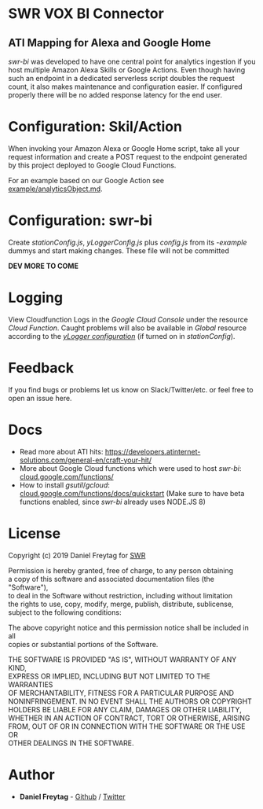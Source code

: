 # SWR VOX BI Connector
## ATI Mapping for Alexa and Google Home

_swr-bi_ was developed to have one central point for analytics ingestion if you host multiple Amazon Alexa Skills or Google Actions. Even though having such an endpoint in a dedicated serverless script doubles the request count, it also makes maintenance and configuration easier. If configured properly there will be no added response latency for the end user.



# Configuration: Skil/Action

When invoking your Amazon Alexa or Google Home script, take all your request information and create a POST request to the endpoint generated by this project deployed to Google Cloud Functions.

For an example based on our Google Action see [example/analyticsObject.md](example/analyticsObject.md).


# Configuration: swr-bi

Create _stationConfig.js_, _yLoggerConfig.js_ plus _config.js_ from its _-example_ dummys and start making changes. These file will not be committed

**DEV MORE TO COME**

# Logging
View Cloudfunction Logs in the _Google Cloud Console_ under the resource  
_Cloud Function_. Caught problems will also be available in _Global_ resource  
according to the [_yLogger configuration_](https://github.com/frytg/yLogger) (if turned on in _stationConfig_).


# Feedback
If you find bugs or problems let us know on Slack/Twitter/etc. or feel free to open an issue here.


# Docs

*  Read more about ATI hits: https://developers.atinternet-solutions.com/general-en/craft-your-hit/
*  More about Google Cloud functions which were used to host _swr-bi_: [cloud.google.com/functions/](https://cloud.google.com/functions/)
*  How to install _gsutil_/_gcloud_: [cloud.google.com/functions/docs/quickstart](https://cloud.google.com/functions/docs/quickstart) (Make sure to have beta functions enabled, since _swr-bi_ already uses NODE.JS 8)


# License

Copyright (c) 2019 Daniel Freytag for [SWR](https://www.swr.de)

Permission is hereby granted, free of charge, to any person obtaining  
a copy of this software and associated documentation files (the "Software"),  
to deal in the Software without restriction, including without limitation  
the rights to use, copy, modify, merge, publish, distribute, sublicense,  
subject to the following conditions:  

The above copyright notice and this permission notice shall be included in all  
copies or substantial portions of the Software.  

THE SOFTWARE IS PROVIDED "AS IS", WITHOUT WARRANTY OF ANY KIND,  
EXPRESS OR IMPLIED, INCLUDING BUT NOT LIMITED TO THE WARRANTIES  
OF MERCHANTABILITY, FITNESS FOR A PARTICULAR PURPOSE AND  
NONINFRINGEMENT. IN NO EVENT SHALL THE AUTHORS OR COPYRIGHT  
HOLDERS BE LIABLE FOR ANY CLAIM, DAMAGES OR OTHER LIABILITY,  
WHETHER IN AN ACTION OF CONTRACT, TORT OR OTHERWISE, ARISING  
FROM, OUT OF OR IN CONNECTION WITH THE SOFTWARE OR THE USE OR  
OTHER DEALINGS IN THE SOFTWARE.


# Author

*  **Daniel Freytag** - [Github](https://github.com/FRYTG) / [Twitter](https://twitter.com/FRYTG)
